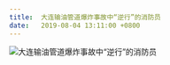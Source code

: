 ```yaml
---
title:  大连输油管道爆炸事故中“逆行”的消防员
date:   2019-08-04 13:11:00 +0800
---
```


![大连输油管道爆炸事故中“逆行”的消防员](https://data.yunbin.xyz/blog/2019/08/201908082340581565278858.jpg)

<!--221-->

